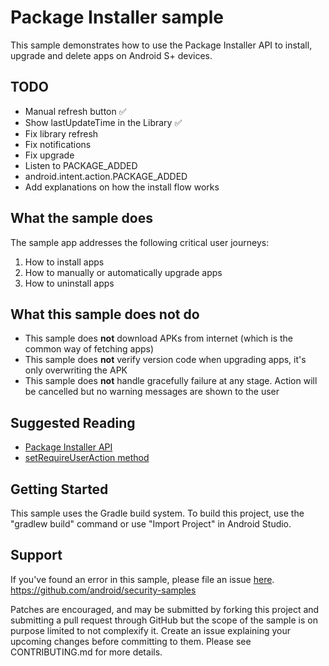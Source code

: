 # Package Installer sample

This sample demonstrates how to use the Package Installer API to install, upgrade and delete apps on
Android S+ devices.

## TODO
- Manual refresh button ✅
- Show lastUpdateTime in the Library ✅
- Fix library refresh
- Fix notifications
- Fix upgrade
- Listen to PACKAGE_ADDED
- android.intent.action.PACKAGE_ADDED
- Add explanations on how the install flow works

## What the sample does

The sample app addresses the following critical user journeys:
1. How to install apps
2. How to manually or automatically upgrade apps
3. How to uninstall apps

## What this sample does not do

- This sample does **not** download APKs from internet (which is the common way of fetching apps)
- This sample does **not** verify version code when upgrading apps, it's only overwriting the APK
- This sample does **not** handle gracefully failure at any stage. Action will be cancelled but no 
warning messages are shown to the user

## Suggested Reading

- [Package Installer API](https://developer.android.com/reference/kotlin/android/content/pm/PackageInstaller)
- [setRequireUserAction method](https://developer.android.com/reference/kotlin/android/content/pm/PackageInstaller.SessionParams#setinstallreason)

## Getting Started

This sample uses the Gradle build system. To build this project, use the "gradlew build" command or 
use "Import Project" in Android Studio.

## Support

If you've found an error in this sample, please file an issue [here](https://github.com/android/security-samples/issues).
https://github.com/android/security-samples

Patches are encouraged, and may be submitted by forking this project and submitting a pull request 
through GitHub but the scope of the sample is on purpose limited to not complexify it. Create an 
issue explaining your upcoming changes before committing to them. Please see CONTRIBUTING.md for 
more details.

